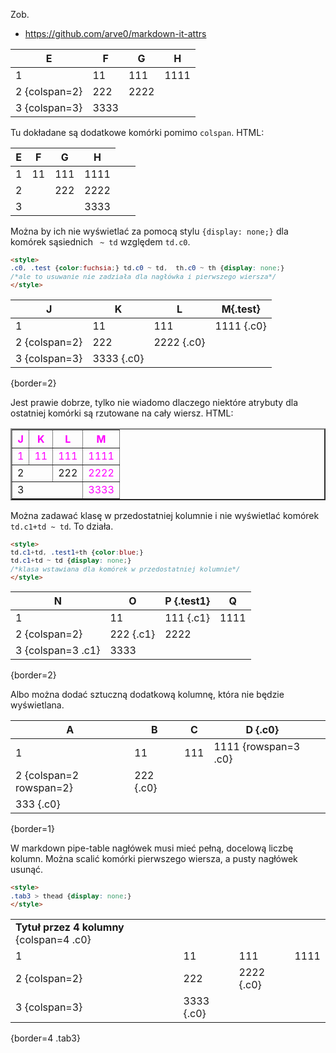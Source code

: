 Zob.
* <https://github.com/arve0/markdown-it-attrs>


| E                       | F   | G   | H    |
| ----------------------- | --- | --- | ---- |
| 1                       | 11  | 111 | 1111 |
| 2 {colspan=2}                 | 222 | 2222 | 
| 3 {colspan=3}                       | 3333 |


Tu dokładane są dodatkowe komórki pomimo `colspan`. HTML:

<table>
<thead>
<tr><th>E</th><th>F</th><th>G</th><th>H</th></tr>
</thead>
<tbody>
<tr><td>1</td><td>11</td><td>111</td><td>1111</td></tr>
<tr><td colspan="2">2</td><td>222</td><td>2222</td><td></td></tr>
<tr><td colspan="3">3</td><td>3333</td><td></td><td></td></tr>
</tbody>
</table>

Można by ich nie wyświetlać za pomocą stylu `{display: none;}` dla komórek sąsiednich ` ~ td` względem `td.c0`. 

```html
<style>
.c0, .test {color:fuchsia;} td.c0 ~ td,  th.c0 ~ th {display: none;} 
/*ale to usuwanie nie zadziała dla nagłówka i pierwszego wiersza*/
</style>
```
<style>
.c0, .test {color:fuchsia;}
td.c0 ~ td,  th.c0 ~ th {display: none;} 
/*ale to usuwanie nie zadziała dla nagłówka i pierwszego wiersza*/
</style>

| J                       | K   | L   | M{.test}   |
| ----------------------- | --- | --- | ---------- |
| 1                       | 11  | 111 | 1111 {.c0} |
| 2 {colspan=2}                 | 222 | 2222 {.c0} | 
| 3 {colspan=3}                       | 3333 {.c0} |

{border=2}

Jest prawie dobrze, tylko nie wiadomo dlaczego niektóre atrybuty dla ostatniej komórki są rzutowane na cały wiersz. HTML:

<table border="2">
<thead class="test">
<tr><th>J</th><th>K</th><th>L</th><th>M</th></tr>
</thead>
<tbody>
<tr class="c0"><td>1</td><td>11</td><td>111</td><td>1111</td></tr>
<tr><td colspan="2">2</td><td>222</td><td class="c0">2222</td><td></td></tr>
<tr><td colspan="3">3</td><td class="c0">3333</td><td></td><td></td></tr>
</tbody>
</table>

Można zadawać klasę w przedostatniej kolumnie i nie wyświetlać komórek `td.c1+td ~ td`. To działa.

```html
<style>
td.c1+td, .test1+th {color:blue;}
td.c1+td ~ td {display: none;} 
/*klasa wstawiana dla komórek w przedostatniej kolumnie*/
</style>
```
<style>
td.c1+td, .test1+th {color:blue;}
td.c1+td ~ td {display: none;} 
/*klasa wstawiana dla komórek w przedostatniej kolumnie*/
</style>


| N                       | O   | P {.test1}| Q    |
| ----------------------- | --- | --------- | -----|
| 1                       | 11  | 111 {.c1} | 1111 |
| 2 {colspan=2}                 | 222 {.c1} | 2222 | 
| 3 {colspan=3 .c1}                         | 3333 |

{border=2}


Albo można dodać sztuczną dodatkową kolumnę, która nie będzie wyświetlana.

| A                       | B   | C   | D              {.c0} | |
| ----------------------- | --- | --- | ---------------- | --- |
| 1                       | 11  | 111 | 1111 {rowspan=3 .c0} | |
| 2 {colspan=2 rowspan=2}       | 222                  {.c0} | |
|                                 333                  {.c0} | |

{border=1}


W markdown pipe-table nagłówek musi mieć pełną, docelową liczbę kolumn. Można scalić komórki pierwszego wiersza, a pusty nagłówek usunąć.

```html
<style>
.tab3 > thead {display: none;}
</style>
```
<style>
.tab3 > thead {display: none;}
</style>


|                         |     |     |               |
| ----------------------- | --- | --- | ------------- |
| **Tytuł przez 4 kolumny**           {colspan=4 .c0} |
| 1                       | 11  | 111 | 1111          |
| 2 {colspan=2}                 | 222 | 2222    {.c0} | 
| 3 {colspan=3}                       | 3333    {.c0} |

{border=4 .tab3}

<style> pre {font-size: 90% !important; } </style>